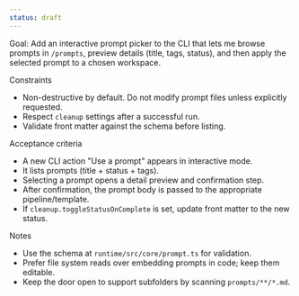 ```yaml
---
status: draft
---
```


Goal: Add an interactive prompt picker to the CLI that lets me browse prompts in `/prompts`, preview details (title, tags, status), and then apply the selected prompt to a chosen workspace.

Constraints
- Non-destructive by default. Do not modify prompt files unless explicitly requested.
- Respect `cleanup` settings after a successful run.
- Validate front matter against the schema before listing.

Acceptance criteria
- A new CLI action "Use a prompt" appears in interactive mode.
- It lists prompts (title + status + tags).
- Selecting a prompt opens a detail preview and confirmation step.
- After confirmation, the prompt body is passed to the appropriate pipeline/template.
- If `cleanup.toggleStatusOnComplete` is set, update front matter to the new status.

Notes
- Use the schema at `runtime/src/core/prompt.ts` for validation.
- Prefer file system reads over embedding prompts in code; keep them editable.
- Keep the door open to support subfolders by scanning `prompts/**/*.md`.
